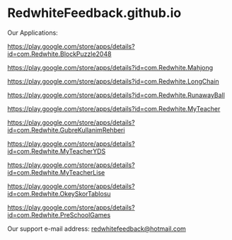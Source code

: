 # RedwhiteFeedback.github.io

Our Applications:

https://play.google.com/store/apps/details?id=com.Redwhite.BlockPuzzle2048

https://play.google.com/store/apps/details?id=com.Redwhite.Mahjong

https://play.google.com/store/apps/details?id=com.Redwhite.LongChain

https://play.google.com/store/apps/details?id=com.Redwhite.RunawayBall

https://play.google.com/store/apps/details?id=com.Redwhite.MyTeacher

https://play.google.com/store/apps/details?id=com.Redwhite.GubreKullanimRehberi

https://play.google.com/store/apps/details?id=com.Redwhite.MyTeacherYDS

https://play.google.com/store/apps/details?id=com.Redwhite.MyTeacherLise

https://play.google.com/store/apps/details?id=com.Redwhite.OkeySkorTablosu

https://play.google.com/store/apps/details?id=com.Redwhite.PreSchoolGames

Our support e-mail address:
redwhitefeedback@hotmail.com
